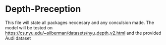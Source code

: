 # Depth-Preception
This file will state all packages neccesary and any conculsion made.
The model will be tested on https://cs.nyu.edu/~silberman/datasets/nyu_depth_v2.html and the provided Audi dataset
